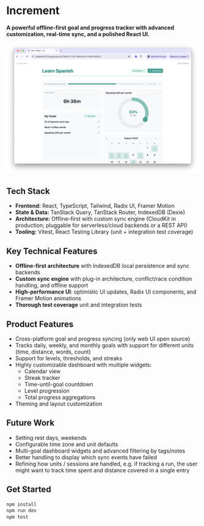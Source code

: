 # Increment

**A powerful offline-first goal and progress tracker with advanced customization, real-time sync, and a polished React UI.**  

![Screenshot showing the Increment web dashboard](./docs/screenshot-1.png "Increment goal and time tracking")

## Tech Stack

* **Frontend:** React, TypeScript, Tailwind, Radix UI, Framer Motion  
* **State & Data:** TanStack Query, TanStack Router, IndexedDB (Dexie)  
* **Architecture:** Offline-first with custom sync engine (CloudKit in production; pluggable for serverless/cloud backends or a REST API)  
* **Tooling:** Vitest, React Testing Library (unit + integration test coverage)  

## Key Technical Features

* **Offline-first architecture** with IndexedDB local persistence and sync backends  
* **Custom sync engine** with plug-in architecture, conflict/race condition handling, and offline support
* **High-performance UI**: optimistic UI updates, Radix UI components, and Framer Motion animations  
* **Thorough test coverage** unit and integration tests

## Product Features

* Cross-platform goal and progress syncing (only web UI open source)  
* Tracks daily, weekly, and monthly goals with support for different units (time, distance, words, count)  
* Support for levels, thresholds, and streaks  
* Highly customizable dashboard with multiple widgets:
  * Calendar view  
  * Streak tracker  
  * Time-until-goal countdown  
  * Level progression  
  * Total progress aggregations  
* Theming and layout customization

## Future Work

* Setting rest days, weekends
* Configurable time zone and unit defaults  
* Multi-goal dashboard widgets and advanced filtering by tags/notes  
* Better handling to display which sync events have failed
* Refining how units / sessions are handled, e.g. if tracking a run, the user might want to track 
  time spent and distance covered in a single entry

## Get Started

```bash
npm install
npm run dev
npm test
```